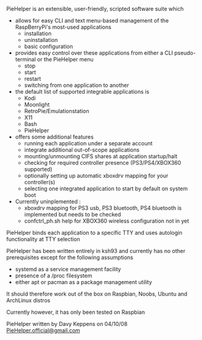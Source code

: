 PieHelper is an extensible, user-friendly, scripted software suite which

* allows for easy CLI and text menu-based management of the RaspBerryPi's most-used applications
	- installation
	- uninstallation
	- basic configuration
* provides easy control over these applications from either a CLI pseudo-terminal or the PieHelper menu
	- stop
	- start
	- restart
	- switching from one application to another
* the default list of supported integrable applications is
	- Kodi
	- Moonlight
	- RetroPie/Emulationstation
	- X11
	- Bash
	- PieHelper
* offers some additional features
	- running each application under a separate account
	- integrate additional out-of-scope applications
	- mounting/unmounting CIFS shares at application startup/halt
	- checking for required controller presence (PS3/PS4/XBOX360 supported)
	- optionally setting up automatic xboxdrv mapping for your controller(s)
	- selecting one integrated application to start by default on system boot
* Currently uninplemented :
	- xboxdrv mapping for PS3 usb, PS3 bluetooth, PS4 bluetooth is implemented but needs to be checked
	- confctrl_ph.sh help for XBOX360 wireless configuration not in yet

PieHelper binds each application to a specific TTY and uses autologin functionality at TTY selection 

PieHelper has been written entirely in ksh93 and currently has no other prerequisites
except for the following assumptions 

* systemd as a service management facility
* presence of a /proc filesystem
* either apt or pacman as a package management utility

It should therefore work out of the box on Raspbian, Noobs, Ubuntu and ArchLinux distros 

Currently however, it has only been tested on Raspbian

PieHelper written by Davy Keppens on 04/10/08
PieHelper.official@gmail.com

